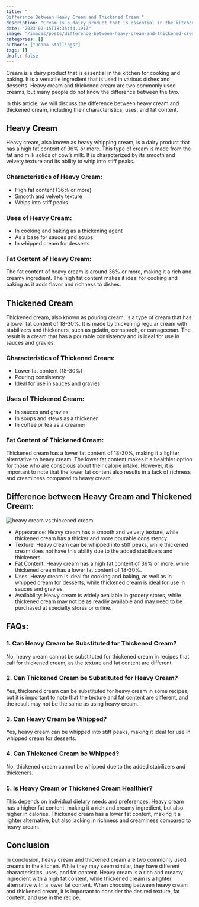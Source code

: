 ```yaml
---
title: "
Difference Between Heavy Cream and Thickened Cream "
description: "Cream is a dairy product that is essential in the kitchen for cooking and baking. It is a versatile ingredient that is used in various dishes and dess"
date: "2023-02-15T18:35:44.191Z"
image: "/images/posts/difference-between-heavy-cream-and-thickened-cream-780x461.jpg"
categories: []
authors: ["Deana Stallings"]
tags: []
draft: false
---
```


Cream is a dairy product that is essential in the kitchen for cooking and baking. It is a versatile ingredient that is used in various dishes and desserts. Heavy cream and thickened cream are two commonly used creams, but many people do not know the difference between the two. 

In this article, we will discuss the difference between heavy cream and thickened cream, including their characteristics, uses, and fat content.

## Heavy Cream

Heavy cream, also known as heavy whipping cream, is a dairy product that has a high fat content of 36% or more. This type of cream is made from the fat and milk solids of cow’s milk. It is characterized by its smooth and velvety texture and its ability to whip into stiff peaks.

### Characteristics of Heavy Cream:

* High fat content (36% or more)
* Smooth and velvety texture
* Whips into stiff peaks

### Uses of Heavy Cream:

* In cooking and baking as a thickening agent
* As a base for sauces and soups
* In whipped cream for desserts

### Fat Content of Heavy Cream:

The fat content of heavy cream is around 36% or more, making it a rich and creamy ingredient. The high fat content makes it ideal for cooking and baking as it adds flavor and richness to dishes.

## Thickened Cream

Thickened cream, also known as pouring cream, is a type of cream that has a lower fat content of 18-30%. It is made by thickening regular cream with stabilizers and thickeners, such as gelatin, cornstarch, or carrageenan. The result is a cream that has a pourable consistency and is ideal for use in sauces and gravies.

### Characteristics of Thickened Cream:

* Lower fat content (18-30%)
* Pouring consistency
* Ideal for use in sauces and gravies

### Uses of Thickened Cream:

* In sauces and gravies
* In soups and stews as a thickener
* In coffee or tea as a creamer

### Fat Content of Thickened Cream:

Thickened cream has a lower fat content of 18-30%, making it a lighter alternative to heavy cream. The lower fat content makes it a healthier option for those who are conscious about their calorie intake. However, it is important to note that the lower fat content also results in a lack of richness and creaminess compared to heavy cream.

## Difference between Heavy Cream and Thickened Cream:

![heavy cream vs thickened cream](https://www.pdhre.org/wp-content/uploads/2023/02/heavy-cream-vs-thickened-cream.jpg)

* Appearance: Heavy cream has a smooth and velvety texture, while thickened cream has a thicker and more pourable consistency.
* Texture: Heavy cream can be whipped into stiff peaks, while thickened cream does not have this ability due to the added stabilizers and thickeners.
* Fat Content: Heavy cream has a high fat content of 36% or more, while thickened cream has a lower fat content of 18-30%.
* Uses: Heavy cream is ideal for cooking and baking, as well as in whipped cream for desserts, while thickened cream is ideal for use in sauces and gravies.
* Availability: Heavy cream is widely available in grocery stores, while thickened cream may not be as readily available and may need to be purchased at specialty stores or online.

## FAQs:

### 1\. Can Heavy Cream be Substituted for Thickened Cream?

No, heavy cream cannot be substituted for thickened cream in recipes that call for thickened cream, as the texture and fat content are different.

### 2\. Can Thickened Cream be Substituted for Heavy Cream?

Yes, thickened cream can be substituted for heavy cream in some recipes, but it is important to note that the texture and fat content are different, and the result may not be the same as using heavy cream.

### 3\. Can Heavy Cream be Whipped?

Yes, heavy cream can be whipped into stiff peaks, making it ideal for use in whipped cream for desserts.

### 4\. Can Thickened Cream be Whipped?

No, thickened cream cannot be whipped due to the added stabilizers and thickeners.

### 5\. Is Heavy Cream or Thickened Cream Healthier?

This depends on individual dietary needs and preferences. Heavy cream has a higher fat content, making it a rich and creamy ingredient, but also higher in calories. Thickened cream has a lower fat content, making it a lighter alternative, but also lacking in richness and creaminess compared to heavy cream.

## Conclusion

In conclusion, heavy cream and thickened cream are two commonly used creams in the kitchen. While they may seem similar, they have different characteristics, uses, and fat content. Heavy cream is a rich and creamy ingredient with a high fat content, while thickened cream is a lighter alternative with a lower fat content. When choosing between heavy cream and thickened cream, it is important to consider the desired texture, fat content, and use in the recipe.